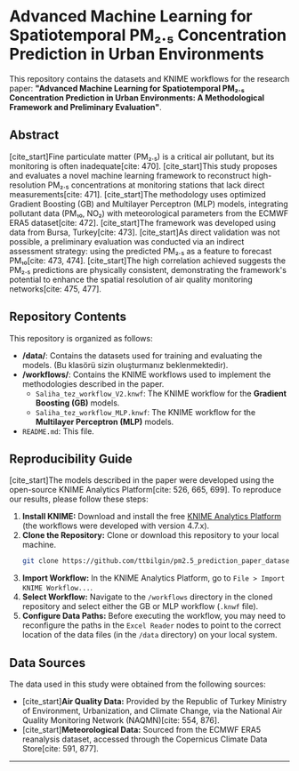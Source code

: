 # Advanced Machine Learning for Spatiotemporal PM₂.₅ Concentration Prediction in Urban Environments

This repository contains the datasets and KNIME workflows for the research paper: **"Advanced Machine Learning for Spatiotemporal PM₂.₅ Concentration Prediction in Urban Environments: A Methodological Framework and Preliminary Evaluation"**.


## Abstract

[cite\_start]Fine particulate matter (PM₂.₅) is a critical air pollutant, but its monitoring is often inadequate[cite: 470]. [cite\_start]This study proposes and evaluates a novel machine learning framework to reconstruct high-resolution PM₂.₅ concentrations at monitoring stations that lack direct measurements[cite: 471]. [cite\_start]The methodology uses optimized Gradient Boosting (GB) and Multilayer Perceptron (MLP) models, integrating pollutant data (PM₁₀, NO₂) with meteorological parameters from the ECMWF ERA5 dataset[cite: 472]. [cite\_start]The framework was developed using data from Bursa, Turkey[cite: 473]. [cite\_start]As direct validation was not possible, a preliminary evaluation was conducted via an indirect assessment strategy: using the predicted PM₂.₅ as a feature to forecast PM₁₀[cite: 473, 474]. [cite\_start]The high correlation achieved suggests the PM₂.₅ predictions are physically consistent, demonstrating the framework's potential to enhance the spatial resolution of air quality monitoring networks[cite: 475, 477].

## Repository Contents

This repository is organized as follows:

  - **/data/**: Contains the datasets used for training and evaluating the models. (Bu klasörü sizin oluşturmanız beklenmektedir).
  - **/workflows/**: Contains the KNIME workflows used to implement the methodologies described in the paper.
      - `Saliha_tez_workflow_V2.knwf`: The KNIME workflow for the **Gradient Boosting (GB)** models.
      - `Saliha_tez_workflow_MLP.knwf`: The KNIME workflow for the **Multilayer Perceptron (MLP)** models.
  - `README.md`: This file.

## Reproducibility Guide

[cite\_start]The models described in the paper were developed using the open-source KNIME Analytics Platform[cite: 526, 665, 699]. To reproduce our results, please follow these steps:

1.  **Install KNIME:** Download and install the free [KNIME Analytics Platform](https://www.knime.com/downloads) (the workflows were developed with version 4.7.x).
2.  **Clone the Repository:** Clone or download this repository to your local machine.
    ```bash
    git clone https://github.com/ttbilgin/pm2.5_prediction_paper_dataset.git
    ```
3.  **Import Workflow:** In the KNIME Analytics Platform, go to `File > Import KNIME Workflow...`.
4.  **Select Workflow:** Navigate to the `/workflows` directory in the cloned repository and select either the GB or MLP workflow (`.knwf` file).
5.  **Configure Data Paths:** Before executing the workflow, you may need to reconfigure the paths in the `Excel Reader` nodes to point to the correct location of the data files (in the `/data` directory) on your local system.

## Data Sources

The data used in this study were obtained from the following sources:

  - [cite\_start]**Air Quality Data:** Provided by the Republic of Turkey Ministry of Environment, Urbanization, and Climate Change, via the National Air Quality Monitoring Network (NAQMN)[cite: 554, 876].
  - [cite\_start]**Meteorological Data:** Sourced from the ECMWF ERA5 reanalysis dataset, accessed through the Copernicus Climate Data Store[cite: 591, 877].

-----
